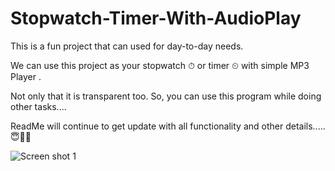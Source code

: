 # Stopwatch-Timer-With-AudioPlay

This is a fun project that can used for day-to-day needs.

We can use this project as your stopwatch ⏱ or timer ⏲ with simple MP3 Player .

Not only that it is transparent too. So, you can use this program while doing other tasks.... 

ReadMe will continue to get update with all functionality and other details.....😇🤝🏻

![Screen shot 1](https://user-images.githubusercontent.com/71941117/189807884-91b07974-742c-4061-af26-37c02cea118d.jpg)


